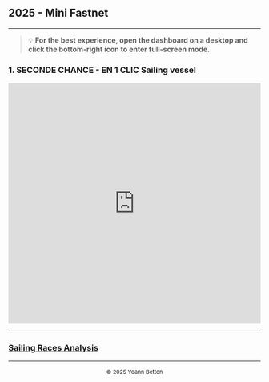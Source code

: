 ## 2025 - Mini Fastnet

---

> 💡 **For the best experience, open the dashboard on a desktop and click the bottom-right icon to enter full-screen mode.**

### 1. SECONDE CHANCE - EN 1 CLIC Sailing vessel


<iframe title="MiniFastnet2025" width="100%" height="480" src="https://app.powerbi.com/view?r=eyJrIjoiNWYxZjhkMGMtMWUwOC00MmI3LWFkODktZWQyYTk2ZmNmOWQzIiwidCI6IjZmYmZkYTI0LWJjZGUtNGY3MS04OTVlLWIyZTIyZjIwOTQ3MyIsImMiOjh9" frameborder="0" allowFullScreen="true"></iframe>


---

### [Sailing Races Analysis](/page/sailing-races-analysis)

---

<div style="text-align: center">
  <p style="font-size:11px">&copy; 2025 Yoann Betton</p>
</div>

<!-- ---

<p style="font-size:11px">Page generated from <a href="https://github.com/yoannbtn/yoannbtn.github.io">github.com/yoannbtn</a>.</p> -->